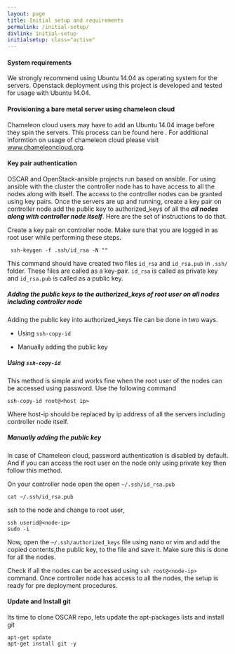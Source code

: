 ```yaml
---
layout: page
title: Initial setup and requirements
permalink: /initial-setup/
divlink: initial-setup
initialsetup: class="active"
---
```


#### System requirements

We strongly recommend using Ubuntu 14.04 as operating system for the servers. Openstack deployment using this project is developed and tested for usage with Ubuntu 14.04.   

#### Provisioning a bare metal server using chameleon cloud

 Chameleon cloud users may have to add an Ubuntu 14.04 image before they spin the servers. This process can be found here <Link for adding a new bare metal image>. For additional informtion on usage of chameleon cloud please visit www.chameleoncloud.org.

#### Key pair authentication

OSCAR and OpenStack-ansible projects run based on ansible. For using ansible with the cluster the controller node has to have access to all the nodes along with itself. The access to the controller nodes can be granted using key pairs. Once the servers are up and running, create a key pair on controller node add the public key to authorized_keys of all the ***all nodes along with controller node itself***. Here are the set of instructions to do that.

Create a key pair on controller node. Make sure that you are logged in as root user while performing these steps.

```
 ssh-keygen -f .ssh/id_rsa -N ""  
```

This command should have created two files ``` id_rsa ``` and ``` id_rsa.pub ``` in ``` .ssh/ ``` folder. These files are called as a key-pair. ``` id_rsa ``` is called as private key and ``` id_rsa.pub ``` is called as a public key.

##### Adding the public keys to the authorized_keys of root user on all nodes including controller node

Adding the public key into authorized_keys file can be done in two ways.

   - Using ``` ssh-copy-id ```

   - Manually adding the public key

##### Using ``` ssh-copy-id ```
This method is simple and works fine when the root user of the nodes can be accessed using password. Use the following command

```
ssh-copy-id root@<host ip>
```

Where host-ip should be replaced by ip address of all the servers including controller node itself.

##### Manually adding the public key
In case of Chameleon cloud, password authentication is disabled by default. And if you can access the root user on the node only using private key then follow this method.

On your controller node open the open ``` ~/.ssh/id_rsa.pub ```

```
cat ~/.ssh/id_rsa.pub
```

ssh to the node and change to root user,

```
ssh userid@<node-ip>
sudo -i
```

Now, open the `~/.ssh/authorized_keys` file using nano or vim and add the copied contents,the public key, to the file and save it. Make sure this is done for all the nodes.



Check if all the nodes can be accessed using ``` ssh root@<node-ip> ``` command. Once controller node has access to all the nodes, the setup is ready for pre deployment procedures.

#### Update and Install git
Its time to clone OSCAR repo, lets update the apt-packages lists and install git

```
apt-get update
apt-get install git -y
```
